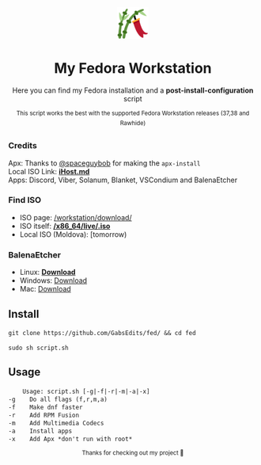 <div align="center">
  <img src="https://raw.githubusercontent.com/twitter/twemoji/d94f4cf793e6d5ca592aa00f58a88f6a4229ad43/assets/svg/1f38b.svg" width="64">
  <h1 align="center">My Fedora Workstation</h1>
  <p align="center">Here you can find my Fedora installation and a <b>post-install-configuration</b> script</p>
  <sup>This script works the best with the supported Fedora Workstation releases (37,38 and Rawhide)</sup>
</div>
  
### Credits
Apx: Thanks to [@spaceguybob](https://github.com/spaceguybob/) for making the `apx-install`
<br> Local ISO Link: [**iHost.md**](https://mirror.ihost.md/)
<br>Apps: Discord, Viber, Solanum, Blanket, VSCondium and BalenaEtcher</br>
### Find ISO
* ISO page: [/workstation/download/](https://getfedora.org/en/workstation/download/)
* ISO itself: [**/x86_64/live/.iso**](tomorrow)
* Local ISO (Moldova): [tomorrow)
### BalenaEtcher 
* Linux: [**Download**](https://github.com/balena-io/etcher/releases/download/v1.18.4/balenaEtcher-1.18.4-x64.AppImage)
* Windows: [Download](https://github.com/balena-io/etcher/releases/download/v1.18.4/balenaEtcher-Setup-1.18.4.exe)
* Mac: [Download](https://github.com/balena-io/etcher/releases/download/v1.18.4/balenaEtcher-1.18.4.dmg)

## Install
```
git clone https://github.com/GabsEdits/fed/ && cd fed
```
```
sudo sh script.sh
```
## Usage
```
    Usage: script.sh [-g|-f|-r|-m|-a|-x]
-g    Do all flags (f,r,m,a)
-f    Make dnf faster
-r    Add RPM Fusion
-m    Add Multimedia Codecs
-a    Install apps
-x    Add Apx *don't run with root*
```

<div align="center">
  <sup> Thanks for checking out my project 👋</sup>
